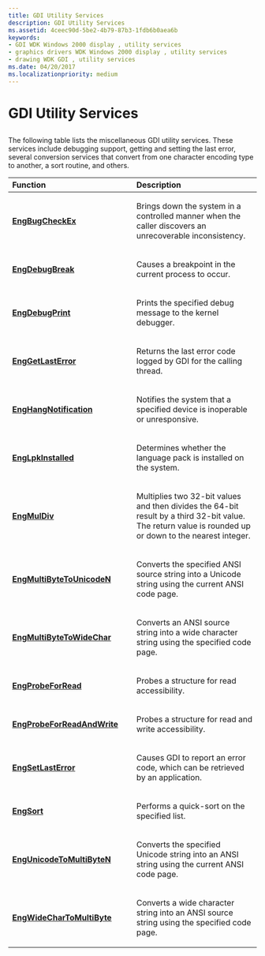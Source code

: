 ```yaml
---
title: GDI Utility Services
description: GDI Utility Services
ms.assetid: 4ceec90d-5be2-4b79-87b3-1fdb6b0aea6b
keywords:
- GDI WDK Windows 2000 display , utility services
- graphics drivers WDK Windows 2000 display , utility services
- drawing WDK GDI , utility services
ms.date: 04/20/2017
ms.localizationpriority: medium
---
```


# GDI Utility Services


## <span id="ddk_gdi_utility_services_gg"></span><span id="DDK_GDI_UTILITY_SERVICES_GG"></span>


The following table lists the miscellaneous GDI utility services. These services include debugging support, getting and setting the last error, several conversion services that convert from one character encoding type to another, a sort routine, and others.

<table>
<colgroup>
<col width="50%" />
<col width="50%" />
</colgroup>
<thead>
<tr class="header">
<th align="left">Function</th>
<th align="left">Description</th>
</tr>
</thead>
<tbody>
<tr class="odd">
<td align="left"><p><a href="/windows/win32/api/winddi/nf-winddi-engbugcheckex" data-raw-source="[&lt;strong&gt;EngBugCheckEx&lt;/strong&gt;](/windows/win32/api/winddi/nf-winddi-engbugcheckex)"><strong>EngBugCheckEx</strong></a></p></td>
<td align="left"><p>Brings down the system in a controlled manner when the caller discovers an unrecoverable inconsistency.</p></td>
</tr>
<tr class="even">
<td align="left"><p><a href="/windows/win32/api/winddi/nf-winddi-engdebugbreak" data-raw-source="[&lt;strong&gt;EngDebugBreak&lt;/strong&gt;](/windows/win32/api/winddi/nf-winddi-engdebugbreak)"><strong>EngDebugBreak</strong></a></p></td>
<td align="left"><p>Causes a breakpoint in the current process to occur.</p></td>
</tr>
<tr class="odd">
<td align="left"><p><a href="/windows/win32/api/winddi/nf-winddi-engdebugprint" data-raw-source="[&lt;strong&gt;EngDebugPrint&lt;/strong&gt;](/windows/win32/api/winddi/nf-winddi-engdebugprint)"><strong>EngDebugPrint</strong></a></p></td>
<td align="left"><p>Prints the specified debug message to the kernel debugger.</p></td>
</tr>
<tr class="even">
<td align="left"><p><a href="/windows/win32/api/winddi/nf-winddi-enggetlasterror" data-raw-source="[&lt;strong&gt;EngGetLastError&lt;/strong&gt;](/windows/win32/api/winddi/nf-winddi-enggetlasterror)"><strong>EngGetLastError</strong></a></p></td>
<td align="left"><p>Returns the last error code logged by GDI for the calling thread.</p></td>
</tr>
<tr class="odd">
<td align="left"><p><a href="/windows/win32/api/winddi/nf-winddi-enghangnotification" data-raw-source="[&lt;strong&gt;EngHangNotification&lt;/strong&gt;](/windows/win32/api/winddi/nf-winddi-enghangnotification)"><strong>EngHangNotification</strong></a></p></td>
<td align="left"><p>Notifies the system that a specified device is inoperable or unresponsive.</p></td>
</tr>
<tr class="even">
<td align="left"><p><a href="/windows/win32/api/winddi/nf-winddi-englpkinstalled" data-raw-source="[&lt;strong&gt;EngLpkInstalled&lt;/strong&gt;](/windows/win32/api/winddi/nf-winddi-englpkinstalled)"><strong>EngLpkInstalled</strong></a></p></td>
<td align="left"><p>Determines whether the language pack is installed on the system.</p></td>
</tr>
<tr class="odd">
<td align="left"><p><a href="/windows/win32/api/winddi/nf-winddi-engmuldiv" data-raw-source="[&lt;strong&gt;EngMulDiv&lt;/strong&gt;](/windows/win32/api/winddi/nf-winddi-engmuldiv)"><strong>EngMulDiv</strong></a></p></td>
<td align="left"><p>Multiplies two 32-bit values and then divides the 64-bit result by a third 32-bit value. The return value is rounded up or down to the nearest integer.</p></td>
</tr>
<tr class="even">
<td align="left"><p><a href="/windows/win32/api/winddi/nf-winddi-engmultibytetounicoden" data-raw-source="[&lt;strong&gt;EngMultiByteToUnicodeN&lt;/strong&gt;](/windows/win32/api/winddi/nf-winddi-engmultibytetounicoden)"><strong>EngMultiByteToUnicodeN</strong></a></p></td>
<td align="left"><p>Converts the specified ANSI source string into a Unicode string using the current ANSI code page.</p></td>
</tr>
<tr class="odd">
<td align="left"><p><a href="/windows/win32/api/winddi/nf-winddi-engmultibytetowidechar" data-raw-source="[&lt;strong&gt;EngMultiByteToWideChar&lt;/strong&gt;](/windows/win32/api/winddi/nf-winddi-engmultibytetowidechar)"><strong>EngMultiByteToWideChar</strong></a></p></td>
<td align="left"><p>Converts an ANSI source string into a wide character string using the specified code page.</p></td>
</tr>
<tr class="even">
<td align="left"><p><a href="/windows/win32/api/winddi/nf-winddi-engprobeforread" data-raw-source="[&lt;strong&gt;EngProbeForRead&lt;/strong&gt;](/windows/win32/api/winddi/nf-winddi-engprobeforread)"><strong>EngProbeForRead</strong></a></p></td>
<td align="left"><p>Probes a structure for read accessibility.</p></td>
</tr>
<tr class="odd">
<td align="left"><p><a href="/windows/win32/api/winddi/nf-winddi-engprobeforreadandwrite" data-raw-source="[&lt;strong&gt;EngProbeForReadAndWrite&lt;/strong&gt;](/windows/win32/api/winddi/nf-winddi-engprobeforreadandwrite)"><strong>EngProbeForReadAndWrite</strong></a></p></td>
<td align="left"><p>Probes a structure for read and write accessibility.</p></td>
</tr>
<tr class="even">
<td align="left"><p><a href="/windows/win32/api/winddi/nf-winddi-engsetlasterror" data-raw-source="[&lt;strong&gt;EngSetLastError&lt;/strong&gt;](/windows/win32/api/winddi/nf-winddi-engsetlasterror)"><strong>EngSetLastError</strong></a></p></td>
<td align="left"><p>Causes GDI to report an error code, which can be retrieved by an application.</p></td>
</tr>
<tr class="odd">
<td align="left"><p><a href="/windows/win32/api/winddi/nf-winddi-engsort" data-raw-source="[&lt;strong&gt;EngSort&lt;/strong&gt;](/windows/win32/api/winddi/nf-winddi-engsort)"><strong>EngSort</strong></a></p></td>
<td align="left"><p>Performs a quick-sort on the specified list.</p></td>
</tr>
<tr class="even">
<td align="left"><p><a href="/windows/win32/api/winddi/nf-winddi-engunicodetomultibyten" data-raw-source="[&lt;strong&gt;EngUnicodeToMultiByteN&lt;/strong&gt;](/windows/win32/api/winddi/nf-winddi-engunicodetomultibyten)"><strong>EngUnicodeToMultiByteN</strong></a></p></td>
<td align="left"><p>Converts the specified Unicode string into an ANSI string using the current ANSI code page.</p></td>
</tr>
<tr class="odd">
<td align="left"><p><a href="/windows/win32/api/winddi/nf-winddi-engwidechartomultibyte" data-raw-source="[&lt;strong&gt;EngWideCharToMultiByte&lt;/strong&gt;](/windows/win32/api/winddi/nf-winddi-engwidechartomultibyte)"><strong>EngWideCharToMultiByte</strong></a></p></td>
<td align="left"><p>Converts a wide character string into an ANSI source string using the specified code page.</p></td>
</tr>
</tbody>
</table>

 

